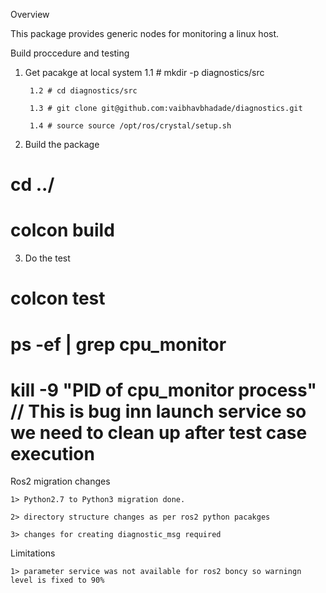 Overview

This package provides generic nodes for monitoring a linux host. 


Build proccedure and testing

1. Get pacakge at local system
        1.1 # mkdir -p diagnostics/src

        1.2 # cd diagnostics/src

        1.3 # git clone git@github.com:vaibhavbhadade/diagnostics.git

        1.4 # source source /opt/ros/crystal/setup.sh



2. Build the package
 # cd ../
 # colcon build

3. Do the test
 # colcon test
 # ps -ef | grep cpu_monitor
 # kill -9 "PID of cpu_monitor process"  // This is bug inn launch service so we need to clean up after test case execution


Ros2 migration changes

	1> Python2.7 to Python3 migration done.

	2> directory structure changes as per ros2 python pacakges

	3> changes for creating diagnostic_msg required

Limitations

	1> parameter service was not available for ros2 boncy so warningn level is fixed to 90%
